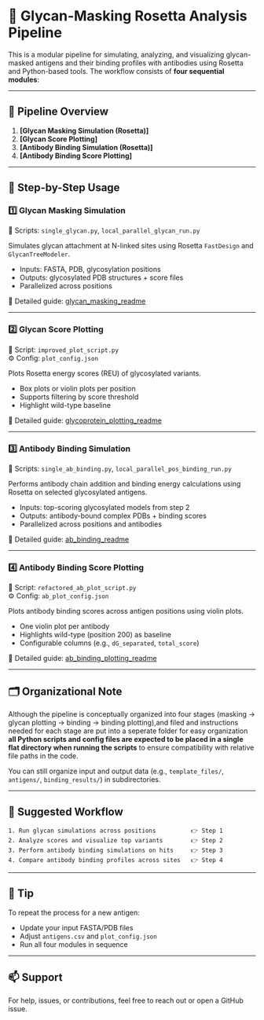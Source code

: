 # 🧬 Glycan-Masking Rosetta Analysis Pipeline

This is a modular pipeline for simulating, analyzing, and visualizing glycan-masked antigens and their binding profiles with antibodies using Rosetta and Python-based tools. The workflow consists of **four sequential modules**:

---

## 🧭 Pipeline Overview

1. **[Glycan Masking Simulation (Rosetta)]**
2. **[Glycan Score Plotting]**
3. **[Antibody Binding Simulation (Rosetta)]**
4. **[Antibody Binding Score Plotting]**

---

## 🔁 Step-by-Step Usage

### 1️⃣ Glycan Masking Simulation
📄 Scripts: `single_glycan.py`, `local_parallel_glycan_run.py`

Simulates glycan attachment at N-linked sites using Rosetta `FastDesign` and `GlycanTreeModeler`.

- Inputs: FASTA, PDB, glycosylation positions
- Outputs: glycosylated PDB structures + score files
- Parallelized across positions

📘 Detailed guide: [glycan_masking_readme](https://github.com/sjiang29/glycan_masking_pipeline/blob/main/glycan_masking/README_local_parallel_glycan_run.md)

---

### 2️⃣ Glycan Score Plotting
📄 Script: `improved_plot_script.py`  
⚙️ Config: `plot_config.json`

Plots Rosetta energy scores (REU) of glycosylated variants.

- Box plots or violin plots per position
- Supports filtering by score threshold
- Highlight wild-type baseline

📘 Detailed guide: [glycoprotein_plotting_readme](https://github.com/sjiang29/glycan_masking_pipeline/blob/main/glycoprotein_plotting/README_glycan_plotting.md)

---

### 3️⃣ Antibody Binding Simulation
📄 Scripts: `single_ab_binding.py`, `local_parallel_pos_binding_run.py`

Performs antibody chain addition and binding energy calculations using Rosetta on selected glycosylated antigens.

- Inputs: top-scoring glycosylated models from step 2
- Outputs: antibody-bound complex PDBs + binding scores
- Parallelized across positions and antibodies

📘 Detailed guide: [ab_binding_readme](https://github.com/sjiang29/glycan_masking_pipeline/blob/main/ab_binding/README_binding.md)

---

### 4️⃣ Antibody Binding Score Plotting
📄 Script: `refactored_ab_plot_script.py`  
⚙️ Config: `ab_plot_config.json`

Plots antibody binding scores across antigen positions using violin plots.

- One violin plot per antibody
- Highlights wild-type (position 200) as baseline
- Configurable columns (e.g., `dG_separated`, `total_score`)

📘 Detailed guide: [ab_binding_plotting_readme](https://github.com/sjiang29/glycan_masking_pipeline/blob/main/binding_plot/README_ab_plotting.md)

---

## 🗂️ Organizational Note

Although the pipeline is conceptually organized into four stages (masking → glycan plotting → binding → binding plotting),and filed and instructions needed for each stage are put into a seperate folder for easy organization **all Python scripts and config files are expected to be placed in a single flat directory when running the scripts** to ensure compatibility with relative file paths in the code.

You can still organize input and output data (e.g., `template_files/`, `antigens/`, `binding_results/`) in subdirectories.

---

## 🔄 Suggested Workflow

```text
1. Run glycan simulations across positions          👉 Step 1
2. Analyze scores and visualize top variants        👉 Step 2
3. Perform antibody binding simulations on hits     👉 Step 3
4. Compare antibody binding profiles across sites   👉 Step 4
```

---

## 🧠 Tip

To repeat the process for a new antigen:
- Update your input FASTA/PDB files
- Adjust `antigens.csv` and `plot_config.json`
- Run all four modules in sequence

---

## 📫 Support

For help, issues, or contributions, feel free to reach out or open a GitHub issue.
